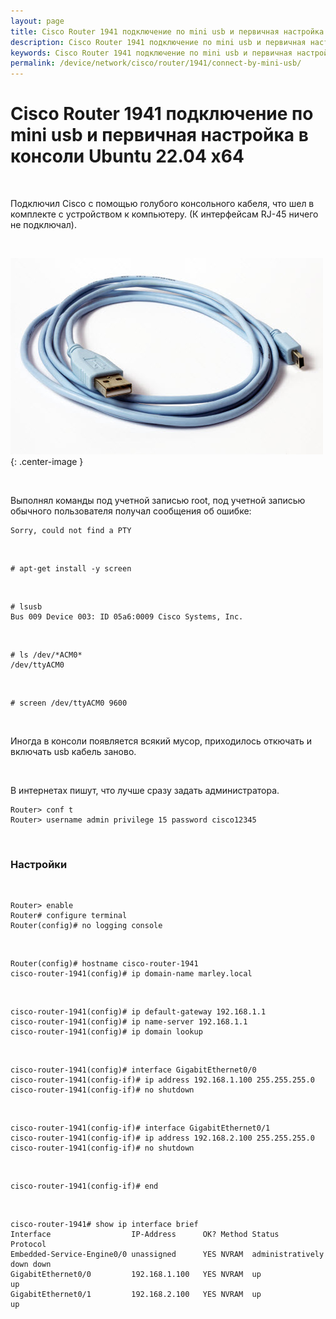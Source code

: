 ```yaml
---
layout: page
title: Cisco Router 1941 подключение по mini usb и первичная настройка в консоли Ubuntu 22.04 x64
description: Cisco Router 1941 подключение по mini usb и первичная настройка в консоли Ubuntu 22.04 x64
keywords: Cisco Router 1941 подключение по mini usb и первичная настройка в консоли Ubuntu 22.04 x64
permalink: /device/network/cisco/router/1941/connect-by-mini-usb/
---
```


# Cisco Router 1941 подключение по mini usb и первичная настройка в консоли Ubuntu 22.04 x64

<br/>

Подключил Cisco с помощью голубого консольного кабеля, что шел в комплекте с устройством к компьютеру. (К интерфейсам RJ-45 ничего не подключал).

<br/>

![cicso mini usb console cable](/img/device/network/cisco/router/1941/connect-by-mini-usb/cicso-mini-usb-console-cable.jpg 'cicso mini usb console cable'){: .center-image }

<br/>

Выполнял команды под учетной записью root, под учетной записью обычного пользователя получал сообщения об ошибке:

```
Sorry, could not find a PTY
```

<br/>

```
# apt-get install -y screen
```

<br/>

```
# lsusb
Bus 009 Device 003: ID 05a6:0009 Cisco Systems, Inc.
```

<br/>

```
# ls /dev/*ACM0*
/dev/ttyACM0
```

<br/>

```
# screen /dev/ttyACM0 9600
```

<br/>

Иногда в консоли появляется всякий мусор, приходилось откючать и включать usb кабель заново.

<br/>

В интернетах пишут, что лучше сразу задать администратора.

```
Router> conf t
Router> username admin privilege 15 password cisco12345
```

<br/>

### Настройки

<br/>

```
Router> enable
Router# configure terminal
Router(config)# no logging console
```

<br/>

```
Router(config)# hostname cisco-router-1941
cisco-router-1941(config)# ip domain-name marley.local
```

<br/>

```
cisco-router-1941(config)# ip default-gateway 192.168.1.1
cisco-router-1941(config)# ip name-server 192.168.1.1
cisco-router-1941(config)# ip domain lookup
```

<!--
int loopback 0
cisco-router-1941(config-if)# ip address 192.168.1.100 255.255.255.0
-->

<br/>

```
cisco-router-1941(config)# interface GigabitEthernet0/0
cisco-router-1941(config-if)# ip address 192.168.1.100 255.255.255.0
cisco-router-1941(config-if)# no shutdown
```

<br/>

```
cisco-router-1941(config-if)# interface GigabitEthernet0/1
cisco-router-1941(config-if)# ip address 192.168.2.100 255.255.255.0
cisco-router-1941(config-if)# no shutdown
```

<br/>

```
cisco-router-1941(config-if)# end
```

<br/>

```
cisco-router-1941# show ip interface brief
Interface                  IP-Address      OK? Method Status                Protocol
Embedded-Service-Engine0/0 unassigned      YES NVRAM  administratively down down
GigabitEthernet0/0         192.168.1.100   YES NVRAM  up                    up
GigabitEthernet0/1         192.168.2.100   YES NVRAM  up                    up
```
